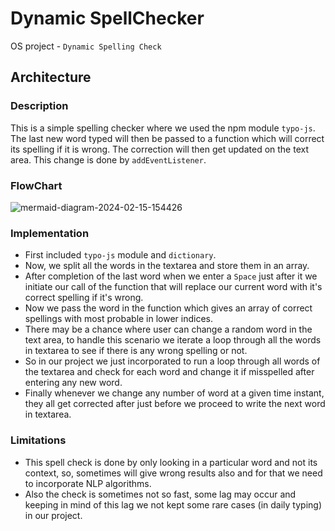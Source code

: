 # Dynamic SpellChecker
OS project - `Dynamic Spelling Check`

## Architecture
### Description
This is a simple spelling checker where we used the npm module `typo-js`. The last new word typed will then be passed to a function which will correct its spelling if it is wrong. The correction will then get updated on the text area. This change is done by `addEventListener`.

### FlowChart
![mermaid-diagram-2024-02-15-154426](https://github.com/DPS-2005/OS_SpellChecker/assets/61118074/019995c3-10b1-4cc1-9ef5-e2ed6df683e1)

### Implementation 
- First included `typo-js` module and `dictionary`.               
- Now, we split all the words in the textarea and store them in an array.    
- After completion of the last word when we enter a `Space` just after it we initiate our call of the function that will replace our current word with it's correct spelling if it's wrong.
- Now we pass the word in the function which gives an array of correct spellings with most probable in lower indices.
- There may be a chance where user can change a random word in the text area, to handle this scenario we iterate a loop through all the words in textarea to see if there is any wrong spelling or not.
- So in our project we just incorporated to run a loop through all words of the textarea and check for each word and change it if misspelled after entering any new word.
- Finally whenever we change any number of word at a given time instant, they all get corrected after just before we proceed to write the next word in textarea.

### Limitations
- This spell check is done by only looking in a particular word and not its context, so, sometimes will give wrong results also and for that we need to incorporate NLP algorithms.
- Also the check is sometimes not so fast, some lag may occur and keeping in mind of this lag we not kept some rare cases (in daily typing) in our project.
  
